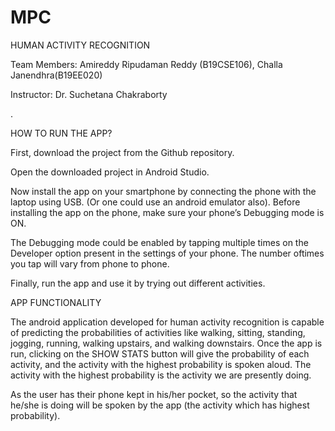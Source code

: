 # MPC

HUMAN ACTIVITY RECOGNITION

Team Members: Amireddy Ripudaman Reddy (B19CSE106), Challa Janendhra(B19EE020)

Instructor: Dr. Suchetana Chakraborty

.

HOW TO RUN THE APP?

First, download the project from the Github repository.

Open the downloaded project in Android Studio.

Now install the app on your smartphone by connecting the phone with the laptop using USB. (Or one could use an android emulator also). Before installing the app on the phone, make sure your phone’s Debugging mode is ON.

The Debugging mode could be enabled by tapping multiple times on the Developer option present in the settings of your phone. The number oftimes you tap will vary from phone to phone.

Finally, run the app and use it by trying out different activities.

APP FUNCTIONALITY

The android application developed for human activity recognition is capable of predicting the probabilities of activities like walking, sitting, standing, jogging, running, walking upstairs, and walking downstairs. Once the app is run, clicking on the SHOW STATS button will give the probability of each activity, and the activity with the highest probability is spoken aloud. The activity with the highest probability is the activity we are presently doing.

As the user has their phone kept in his/her pocket, so the activity that he/she is doing will be spoken by the app (the activity which has highest probability).
